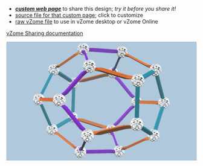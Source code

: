 
 - [***custom web page***][post] to share this design; *try it before you share it!*
 - [source file for that custom page][source]; click to customize
 - [raw vZome file][raw] to use in vZome desktop or vZome Online

[vZome Sharing documentation](https://vzome.github.io/vzome/sharing.html#how-it-works)

![Image](<dodec-stretch.png>)


[post]: <https://vorth.github.io/vzome-sharing/2022/02/28/dodec-stretch-17-29-14.html>
[source]: <https://github.com/vorth/vzome-sharing/edit/main/_posts/2022-02-28-dodec-stretch-17-29-14.md>
[raw]: <https://raw.githubusercontent.com/vorth/vzome-sharing/main/2022/02/28/17-29-14-dodec-stretch/dodec-stretch.vZome>